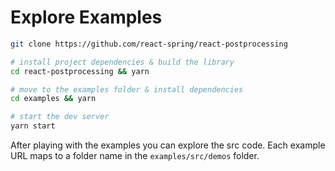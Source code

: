 # Explore Examples

```bash
git clone https://github.com/react-spring/react-postprocessing

# install project dependencies & build the library
cd react-postprocessing && yarn

# move to the examples folder & install dependencies 
cd examples && yarn

# start the dev server 
yarn start
```
After playing with the examples you can explore the src code. Each example URL maps to a folder name in the `examples/src/demos` folder.
